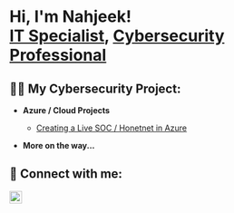 <h1>Hi, I'm Nahjeek! <br/><a href="https://github.com/nahjeek/Cloud-SOC">IT Specialist</a>, <a href="https://www.linkedin.com/in/nahjeek-mitter/">Cybersecurity Professional</a></h1>

<h2>👨‍💻 My Cybersecurity Project:</h2>

- <b>Azure / Cloud Projects</b>
  - [Creating a Live SOC / Honetnet in Azure](https://github.com/nahjeek/Cloud-SOC)
 
- <b>More on the way...</b>

<h2> 🤳 Connect with me:</h2>


[<img align="left" alt="Nahjeek Mitter | LinkedIn" width="22px" src="https://cdn.jsdelivr.net/npm/simple-icons@v3/icons/linkedin.svg" />][linkedin]


[linkedin]: https://www.linkedin.com/in/nahjeek-mitter/
